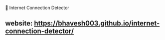 📡 Internet Connection Detector
 
## website: https://bhavesh003.github.io/internet-connection-detector/
